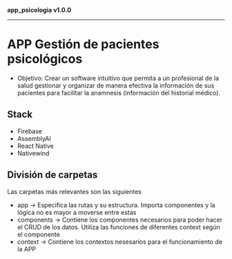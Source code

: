 **app_psicologia v1.0.0**

***

# APP Gestión de pacientes psicológicos

- Objetivo: Crear un software intuitivo que permita a un profesional de la salud gestionar y organizar de manera efectiva la información de sus pacientes para facilitar la anamnesis (información del historial médico).

## Stack

- Firebase
- AssemblyAI
- React Native
- Nativewind
 

## División de carpetas

Las carpetas más relevantes son las siguientes

- app -> Especifica las rutas y su estructura. Importa componentes y la lógica no es mayor a moverse entre estas
- components -> Contiene los componentes necesarios para poder hacer el CRUD de los datos. Utiliza las funciones de diferentes context según el componente
- context -> Contiene los contextos nesesarios para el funcionamiento de la APP
